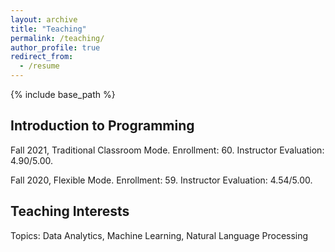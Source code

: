 ```yaml
---
layout: archive
title: "Teaching"
permalink: /teaching/
author_profile: true
redirect_from:
  - /resume
---
```


{% include base_path %}

## Introduction to Programming
Fall 2021, Traditional Classroom Mode. Enrollment: 60. Instructor Evaluation: 4.90/5.00.

Fall 2020, Flexible Mode. Enrollment: 59. Instructor Evaluation: 4.54/5.00. 

## Teaching Interests

Topics: Data Analytics, Machine Learning, Natural Language Processing


